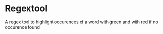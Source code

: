 # Regextool
A regex tool to highlight occurences of a word with green and with red if no occurence found
